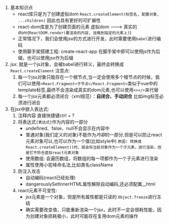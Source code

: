 1. 基本知识点
    - react库只是为了创建虚拟dom ```React.createElement(标签名, 配置对象, ...children)```
        因此也具有更好的可扩展性
    - react-dom库是为了创建页面的元素 虚拟dom ---> 真实的dom(```ReactDOM.render(要渲染的内容, 挂载到指定的元素上)```)
    - 正常情况下，我们会使用jsx的方式进行开发，此时需要使用```babel```进行编码
    - 使用脚手架搭建工程: create-react-app 在脚手架中即可以使用js作为后缀，也可以使用jsx作为后缀
2. jsx: 就是一个js对象，会被babel进行转义，最终会转换成```React.createElement```
    注意点:
    1. 每一个jsx对象只能存在一个根节点,当一定会使用多个根节点的时候，我们可以使用```<React.Fragment>子节点</React.Fragment>```类似于vue中的template标签,最终不会渲染成真实的dom元素,也可以使用```<></>```来代替
    2. 每一个jsx元素都必须闭合（xml规范）：**自闭合、手动闭合** 比如img标签必须进行闭合
3. 在jsx中嵌入表达式:
    1. 注释内容 直接快捷键ctrl + ?
    2. 将表达式```{表达式}```作为内容的一部分
        - undefined、false、null不会显示在内容中
        - 普通对象(我们定义的对象)不能作为*内容*的一部分,但是可以防止react元素对象可以,也可以作为一个值(比如style中)
        ```原因: 转换成React.createElement()时，就会将当前对象作为一个子元素，进行渲染，但是它不符合虚拟react元素对象```
        - 使用数组: 会遍历数组，将数组的每一项都作为一个子元素进行渲染
        - 属性使用小驼峰命名法,比如类名className
    3. 防注入攻击
        - 自动编码(react已经处理)
        - dangerouslySetInnerHTML属性解除自动编码,还必须配置__html
    4. react元素不可变性:
        - jsx元素是一个对象，但是所有属性都是只读的 ```Object.freeze```进行冻结
        - 确实需要改变值，只能重新渲染一个jsx，此时不一定会很耗性能，因为创建对象损耗极小，此时可能存在复用dom元素的操作